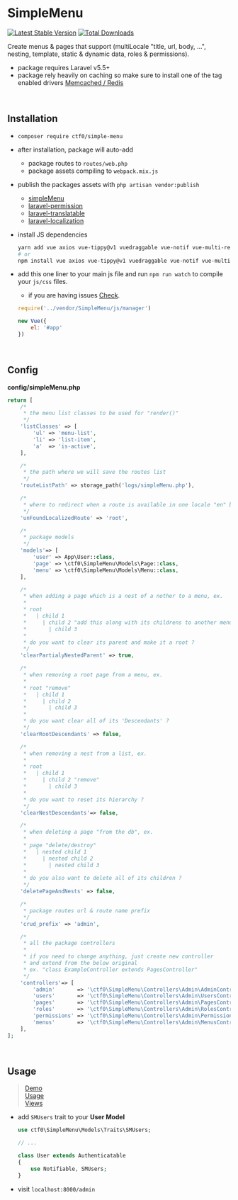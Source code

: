 # SimpleMenu

[![Latest Stable Version](https://img.shields.io/packagist/v/ctf0/simple-menu.svg)](https://packagist.org/packages/ctf0/simple-menu) [![Total Downloads](https://img.shields.io/packagist/dt/ctf0/simple-menu.svg)](https://packagist.org/packages/ctf0/simple-menu)

Create menus & pages that support (multiLocale "title, url, body, ...", nesting, template, static & dynamic data, roles & permissions).

- package requires Laravel v5.5+
- package rely heavily on caching  so make sure to install one of the tag enabled drivers [Memcached / Redis](https://laravel.com/docs/5.5/cache)

<br>

## Installation

- `composer require ctf0/simple-menu`

- after installation, package will auto-add
    + package routes to `routes/web.php`
    + package assets compiling to `webpack.mix.js`

- publish the packages assets with `php artisan vendor:publish`
    - [simpleMenu](https://github.com/ctf0/simple-menu/wiki/Publish)
    - [laravel-permission](https://github.com/spatie/laravel-permission#laravel)
    - [laravel-translatable](https://github.com/spatie/laravel-translatable#installation)
    - [laravel-localization](https://github.com/mcamara/laravel-localization#config)

- install JS dependencies

    ```bash
    yarn add vue axios vue-tippy@v1 vuedraggable vue-notif vue-multi-ref vue-awesome@v2 list.js
    # or
    npm install vue axios vue-tippy@v1 vuedraggable vue-notif vue-multi-ref vue-awesome@v2 list.js --save
    ```

- add this one liner to your main js file and run `npm run watch` to compile your `js/css` files.
    + if you are having issues [Check](https://ctf0.wordpress.com/2017/09/12/laravel-mix-es6/).

    ```js
    require('../vendor/SimpleMenu/js/manager')

    new Vue({
        el: '#app'
    })
    ```

<br>

## Config
**config/simpleMenu.php**

```php
return [
    /*
     * the menu list classes to be used for "render()"
     */
    'listClasses' => [
        'ul' => 'menu-list',
        'li' => 'list-item',
        'a'  => 'is-active',
    ],

    /*
     * the path where we will save the routes list
     */
    'routeListPath' => storage_path('logs/simpleMenu.php'),

    /*
     * where to redirect when a route is available in one locale "en" but not in another "fr" ?
     */
    'unFoundLocalizedRoute' => 'root',

    /*
     * package models
     */
    'models'=> [
        'user' => App\User::class,
        'page' => \ctf0\SimpleMenu\Models\Page::class,
        'menu' => \ctf0\SimpleMenu\Models\Menu::class,
    ],

    /*
     * when adding a page which is a nest of a nother to a menu, ex.
     *
     * root
     *   | child 1
     *     | child 2 "add this along with its childrens to another menu"
     *       | child 3
     *
     * do you want to clear its parent and make it a root ?
     */
    'clearPartialyNestedParent' => true,

    /*
     * when removing a root page from a menu, ex.
     *
     * root "remove"
     *   | child 1
     *     | child 2
     *       | child 3
     *
     * do you want clear all of its 'Descendants' ?
     */
    'clearRootDescendants' => false,

    /*
     * when removing a nest from a list, ex.
     *
     * root
     *   | child 1
     *     | child 2 "remove"
     *       | child 3
     *
     * do you want to reset its hierarchy ?
     */
    'clearNestDescendants'=> false,

    /*
     * when deleting a page "from the db", ex.
     *
     * page "delete/destroy"
     *   | nested child 1
     *     | nested child 2
     *       | nested child 3
     *
     * do you also want to delete all of its children ?
     */
    'deletePageAndNests' => false,

    /*
     * package routes url & route name prefix
     */
    'crud_prefix' => 'admin',

    /*
     * all the package controllers
     *
     * if you need to change anything, just create new controller
     * and extend from the below original
     * ex. "class ExampleController extends PagesController"
     */
    'controllers'=> [
        'admin'       => '\ctf0\SimpleMenu\Controllers\Admin\AdminController@index',
        'users'       => '\ctf0\SimpleMenu\Controllers\Admin\UsersController',
        'pages'       => '\ctf0\SimpleMenu\Controllers\Admin\PagesController',
        'roles'       => '\ctf0\SimpleMenu\Controllers\Admin\RolesController',
        'permissions' => '\ctf0\SimpleMenu\Controllers\Admin\PermissionsController',
        'menus'       => '\ctf0\SimpleMenu\Controllers\Admin\MenusController',
    ],
];
```

<br>

## Usage
> [Demo](https://github.com/ctf0/demos/tree/simple-menu)<br>
> [Usage](https://github.com/ctf0/simple-menu/wiki/Usage)<br>
> [Views](https://github.com/ctf0/SimpleMenu/wiki/Crud-Views)

- add `SMUsers` trait to your **User Model**

    ```php
    use ctf0\SimpleMenu\Models\Traits\SMUsers;

    // ...

    class User extends Authenticatable
    {
        use Notifiable, SMUsers;
    }
    ```

- visit `localhost:8000/admin`
